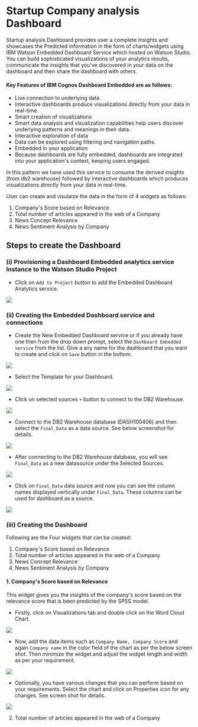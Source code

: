 # Startup Company analysis Dashboard 

Startup analysis Dashboard provides user a complete Insights and showcases the Predicted information in the form of charts/widgets using IBM Watson Embedded Dashboard Service which hosted on Watson Studio. 
You can build sophisticated visualizations of your analytics results, communicate the insights that you've discovered in your data on the dashboard and then share the dashboard with others.


#### Key Features of IBM Cognos Dashboard Embedded are as follows:

- Live connection to underlying data
- Interactive dashboards produce visualizations directly from your data in real-time.
- Smart creation of visualizations
- Smart data analysis and visualization capabilities help users discover underlying patterns and meanings in their data.
- Interactive exploration of data
- Data can be explored using filtering and navigation paths.
- Embedded in your application
- Because dashboards are fully embedded, dashboards are integrated into your application's context, keeping users engaged.


In this pattern we have used this service to consume the derived insights (from db2 warehouse) followed by interactive dashboards which produces visualizations directly from your data in real-time.


User can create and visulaize the data in the form of 4 widgets as follows:

1. Company's Score based on Relevance
2. Total number of articles appeared in the web of a Company
3. News Concept Relevance
4. News Sentiment Analysis by Company



## Steps to create the Dashboard 


### (i) Provisioning a Dashboard Embedded analytics service Instance to the Watson Studio Project

* Click on `Add to Project` button to add the Embedded Dashboard Analytics service.

![](doc/source/images/EDA_Add_to_Project.png)


### (ii) Creating the Embedded Dashboard service and connections

*  Create the New Embedded Dashboard service or if you already have one then from the drop down prompt, select the `Dashboard Embedded service` from the list. Give a any name for the dashboard that you want to create and click on `Save` button in the bottom.

![](doc/source/images/Select_CED_Service.png)


* Select the Template for your Dashboard.

![](doc/source/images/Template_selection.png)


* Click on selected sources `+` button to connect to the DB2 Warehouse.

![](doc/source/images/Add_source_2_Dashboard.png)


* Connect to the DB2 Warehouse database (DASH100406) and then select the `Final_Data` as a data source. See below screenshot for details.

![](doc/source/images/Connection_Source.jpg)

* After connecting to the DB2 Warehouse database, you will see `Final_Data` as a new datasource under the Selected Sources.

![](doc/source/images/All_Data.jpg)

* Click on `Final_Data` data source and now you can see the column names displayed vertically under `Final_Data`. These columns can be used for dashboard as a source. 

![](doc/source/images/After_Data_added.jpg)

### (iii) Creating the Dashboard

Following are the Four widgets that can be created:

1. Company's Score based on Relevance
2. Total number of articles appeared in the web of a Company
3. News Concept Relevance
4. News Sentiment Analysis by Company

#### 1. Company's Score based on Relevance
This widget gives you the insights of the company's score based on the relevance score that is been predicted by the SPSS model.

* Firstly, click on Visualizations tab and double click on the Word Cloud Chart. 

![](doc/source/images/WC_SA.png)


* Now, add the data items such as `Company Name, Company Score` and again `Company name` in the color field of the chart as per the below screen shot. Then minimize the widget and adjust the widget length and width as per your requirement.

![](doc/source/images/WC1_SA.png)

* Optionally, you have various changes that you can perform based on your requirements. Select the chart and click on Properties icon for any changes. See screen shot for details.

![](doc/source/images/prop_SA.png)


2. Total number of articles appeared in the web of a Company

